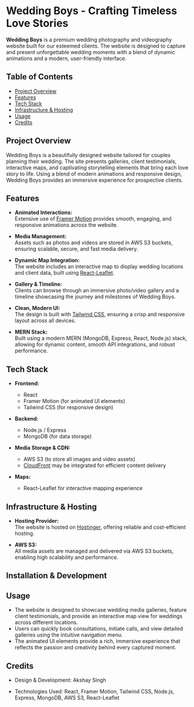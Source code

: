 # Wedding Boys - Crafting Timeless Love Stories

**Wedding Boys** is a premium wedding photography and videography website built for our esteemed clients. The website is designed to capture and present unforgettable wedding moments with a blend of dynamic animations and a modern, user-friendly interface.

## Table of Contents

- [Project Overview](#project-overview)
- [Features](#features)
- [Tech Stack](#tech-stack)
- [Infrastructure & Hosting](#infrastructure--hosting) 
- [Usage](#usage)
- [Credits](#credits) 
## Project Overview

Wedding Boys is a beautifully designed website tailored for couples planning their wedding. The site presents galleries, client testimonials, interactive maps, and captivating storytelling elements that bring each love story to life. Using a blend of modern animations and responsive design, Wedding Boys provides an immersive experience for prospective clients.

## Features

- **Animated Interactions:**  
  Extensive use of [Framer Motion](https://www.framer.com/motion/) provides smooth, engaging, and responsive animations across the website.
  
- **Media Management:**  
  Assets such as photos and videos are stored in AWS S3 buckets, ensuring scalable, secure, and fast media delivery.

- **Dynamic Map Integration:**  
  The website includes an interactive map to display wedding locations and client data, built using [React-Leaflet](https://react-leaflet.js.org/).

- **Gallery & Timeline:**  
  Clients can browse through an immersive photo/video gallery and a timeline showcasing the journey and milestones of Wedding Boys.

- **Clean, Modern UI:**  
  The design is built with [Tailwind CSS](https://tailwindcss.com/), ensuring a crisp and responsive layout across all devices.

- **MERN Stack:**  
  Built using a modern MERN (MongoDB, Express, React, Node.js) stack, allowing for dynamic content, smooth API integrations, and robust performance.

## Tech Stack

- **Frontend:**  
  - React  
  - Framer Motion (for animated UI elements)  
  - Tailwind CSS (for responsive design)

- **Backend:**  
  - Node.js / Express  
  - MongoDB (for data storage)

- **Media Storage & CDN:**  
  - AWS S3 (to store all images and video assets)  
  - [CloudFront](https://aws.amazon.com/cloudfront/) may be integrated for efficient content delivery

- **Maps:**  
  - React-Leaflet for interactive mapping experience

## Infrastructure & Hosting

- **Hosting Provider:**  
  The website is hosted on [Hostinger](https://www.hostinger.com/), offering reliable and cost-efficient hosting.

- **AWS S3:**  
  All media assets are managed and delivered via AWS S3 buckets, enabling high scalability and performance.

## Installation & Development

## Usage
- The website is designed to showcase wedding media galleries, feature client testimonials, and provide an interactive map view for     weddings across different locations.
- Users can quickly book consultations, initiate calls, and view detailed galleries using the intuitive navigation menu.
- The animated UI elements provide a rich, immersive experience that reflects the passion and creativity behind every captured moment.

## Credits
- Design & Development:
Akshay Singh

- Technologies Used:
React, Framer Motion, Tailwind CSS, Node.js, Express, MongoDB, AWS S3, React-Leaflet